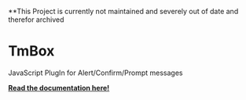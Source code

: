 **This Project is currently not maintained and severely out of date and therefor archived

# TmBox
JavaScript PlugIn for Alert/Confirm/Prompt messages

[**Read the documentation here!**](https://tanuel.github.io/TmBox)
